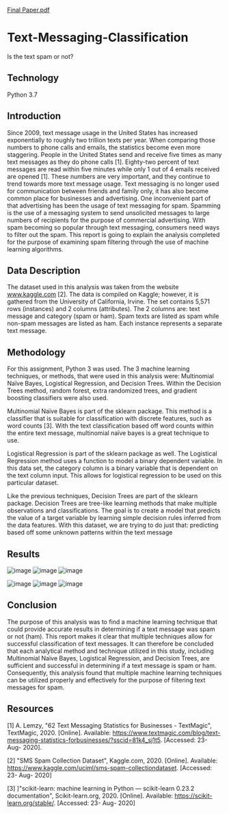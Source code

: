 
[Final Paper.pdf](https://github.com/coreyyesavage/Text-Messaging-Classification/files/6184625/Final.Paper.pdf)
# Text-Messaging-Classification
Is the text spam or not?

## Technology
Python 3.7 

## Introduction
Since 2009, text message usage in the United States has increased exponentially to roughly two trillion texts per year. 
When comparing those numbers to phone calls and emails, the statistics become even more staggering. People in the United 
States send and receive five times as many text messages as they do phone calls [1]. Eighty-two percent of text messages 
are read within five minutes while only 1 out of 4 emails received are opened [1]. These numbers are very important, and 
they continue to trend towards more text message usage. Text messaging is no longer used for communication between friends 
and family only, it has also become common place for businesses and advertising. One inconvenient part of that advertising has
been the usage of text messaging for spam. Spamming is the use of a messaging system to send unsolicited messages to large 
numbers of recipients for the purpose of commercial advertising. With spam becoming so popular through text messaging, 
consumers need ways to filter out the spam.  This report is going to explain the analysis completed for the purpose of 
examining spam filtering through the use of machine learning algorithms. 

## Data Description
The dataset used in this analysis was taken from the website www.kaggle.com [2]. The data is compiled on Kaggle; however, 
it is gathered from the University of California, Irvine. The set contains 5,571 rows (instances) and 2 columns (attributes). 
The 2 columns are: text message and category (spam or ham). Spam texts are listed as spam while non-spam messages are listed 
as ham. Each instance represents a separate text message.

## Methodology
For this assignment, Python 3 was used. The 3 machine learning techniques, or methods, that were used in this analysis were: 
Multinomial Naïve Bayes, Logistical Regression, and Decision Trees. Within the Decision Trees method, random forest, 
extra randomized trees, and gradient boosting classifiers were also used. 

Multinomial Naïve Bayes is part of the sklearn package. This method is a classifier that is suitable for classification 
with discrete features, such as word counts [3]. With the text classification based off word counts within the entire 
text message, multinomial naïve bayes is a great technique to use.

Logistical Regression is part of the sklearn package as well. The Logistical Regression method uses a function to model a binary 
dependent variable. In this data set, the category column is a binary variable that is dependent on the text column input. 
This allows for logistical regression to be used on this particular dataset.

Like the previous techniques, Decision Trees are part of the sklearn package. Decision Trees are tree-like learning methods that make 
multiple observations and classifications. The goal is to create a model that predicts the value of a target variable by learning 
simple decision rules inferred from the data features. With this dataset, we are trying to do just that: predicting based off some
unknown patterns within the text message

## Results
![image](https://user-images.githubusercontent.com/60716763/112786282-e4188780-9023-11eb-9d86-d63f020e9c40.png)
![image](https://user-images.githubusercontent.com/60716763/112786142-956aed80-9023-11eb-85f3-d626f2f24a1b.png)
![image](https://user-images.githubusercontent.com/60716763/112786169-a61b6380-9023-11eb-865e-5f55244a4d43.png)

![image](https://user-images.githubusercontent.com/60716763/112786180-aca9db00-9023-11eb-916d-c0e7035656c5.png)
![image](https://user-images.githubusercontent.com/60716763/112786187-b29fbc00-9023-11eb-8169-d690b7578ab2.png)
![image](https://user-images.githubusercontent.com/60716763/112786202-b8959d00-9023-11eb-8415-87e7f332705b.png)

## Conclusion
The purpose of this analysis was to find a machine learning technique that could provide accurate results in
determining if a text message was spam or not (ham). This report makes it clear that multiple techniques allow for successful
classification of text messages. It can therefore be concluded that each analytical method and technique
utilized in this study, including Multinomial Naïve Bayes, Logistical Regression, and Decision Trees, are sufficient
and successful in determining if a text message is spam or ham. Consequently, this analysis found that multiple
machine learning techniques can be utilized properly and effectively for the purpose of filtering text messages for spam. 

## Resources
[1] A. Lemzy, "62 Text Messaging Statistics for Businesses - TextMagic", TextMagic, 2020. [Online]. 
Available: https://www.textmagic.com/blog/text-messaging-statistics-forbusinesses/?sscid=81k4_sj1t5. [Accessed: 23- Aug- 2020].

[2] "SMS Spam Collection Dataset", Kaggle.com, 2020. [Online].
Available: https://www.kaggle.com/uciml/sms-spam-collectiondataset. [Accessed: 23- Aug- 2020]

[3] ]"scikit-learn: machine learning in Python — scikit-learn 0.23.2 documentation", Scikit-learn.org, 2020. [Online]. 
Available: https://scikit-learn.org/stable/. [Accessed: 23- Aug- 2020]
